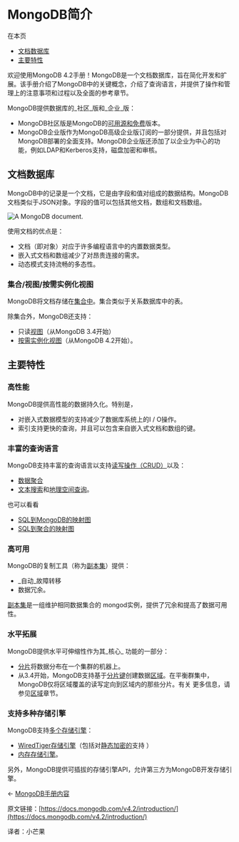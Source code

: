 # MongoDB简介

在本页

* [文档数据库](https://docs.mongodb.com/v4.2/introduction/#document-database)
* [主要特性](https://docs.mongodb.com/v4.2/introduction/#key-features)

欢迎使用MongoDB 4.2手册！MongoDB是一个文档数据库，旨在简化开发和扩展。该手册介绍了MongoDB中的关键概念，介绍了查询语言，并提供了操作和管理上的注意事项和过程以及全面的参考章节。

MongoDB提供数据库的_社区_版和_企业_版：

* MongoDB社区版是MongoDB的[可用源和免费](https://github.com/mongodb/mongo/)版本。
* MongoDB企业版作为MongoDB高级企业版订阅的一部分提供，并且包括对MongoDB部署的全面支持。MongoDB企业版还添加了以企业为中心的功能，例如LDAP和Kerberos支持，磁盘加密和审核。

## 文档数据库

MongoDB中的记录是一个文档，它是由字段和值对组成的数据结构。MongoDB文档类似于JSON对象。字段的值可以包括其他文档，数组和文档数组。

![A MongoDB document.](https://docs.mongodb.com/v4.2/_images/crud-annotated-document.bakedsvg.svg)

使用文档的优点是：

* 文档（即对象）对应于许多编程语言中的内置数据类型。
* 嵌入式文档和数组减少了对昂贵连接的需求。
* 动态模式支持流畅的多态性。

### 集合/视图/按需实例化视图

MongoDB将文档存储在[集合中](https://docs.mongodb.com/v4.2/core/databases-and-collections/#collections)。集合类似于关系数据库中的表。

除集合外，MongoDB还支持：

* 只读[视图](https://docs.mongodb.com/v4.2/core/views/)（从MongoDB 3.4开始）
* [按需实例化视图](https://docs.mongodb.com/v4.2/core/materialized-views/)（从MongoDB 4.2开始）。

## 主要特性

### 高性能

MongoDB提供高性能的数据持久化。特别是，

* 对嵌入式数据模型的支持减少了数据库系统上的I / O操作。
* 索引支持更快的查询，并且可以包含来自嵌入式文档和数组的键。

### 丰富的查询语言

MongoDB支持丰富的查询语言以支持[读写操作（CRUD）](https://docs.mongodb.com/v4.2/crud/)以及：

* [数据聚合](https://docs.mongodb.com/v4.2/core/aggregation-pipeline/)
* [文本搜索](https://docs.mongodb.com/v4.2/text-search/)和[地理空间查询](https://docs.mongodb.com/v4.2/tutorial/geospatial-tutorial/)。

也可以看看

* [SQL到MongoDB的映射图](https://docs.mongodb.com/v4.2/reference/sql-comparison/)
* [SQL到聚合的映射图](https://docs.mongodb.com/v4.2/reference/sql-aggregation-comparison/)

### 高可用

MongoDB的复制工具（称为[副本集](https://docs.mongodb.com/v4.2/replication/)）提供：

* _自动_故障转移
* 数据冗余。

[副本集](https://docs.mongodb.com/v4.2/replication/)是一组维护相同数据集合的 mongod实例，提供了冗余和提高了数据可用性。

### 水平拓展

MongoDB提供水平可伸缩性作为其_核心_ 功能的一部分：

* [分片](https://docs.mongodb.com/v4.2/sharding/#sharding-introduction)将数据分布在一个集群的机器上。
* 从3.4开始，MongoDB支持基于[分片键](https://docs.mongodb.com/v4.2/reference/glossary/#term-shard-key)创建数据[区域](https://docs.mongodb.com/v4.2/core/zone-sharding/#zone-sharding)。在平衡群集中，MongoDB仅将区域覆盖的读写定向到区域内的那些分片。有关 更多信息，请参见[区域](https://docs.mongodb.com/v4.2/core/zone-sharding/#zone-sharding)章节。

### 支持多种存储引擎

MongoDB支持[多个存储引擎](https://docs.mongodb.com/v4.2/core/storage-engines/)：

* [WiredTiger存储引擎](https://docs.mongodb.com/v4.2/core/wiredtiger/)（包括对[静态](https://docs.mongodb.com/v4.2/core/wiredtiger/)[加密的](https://docs.mongodb.com/v4.2/core/security-encryption-at-rest/)支持 ）
* [内存存储引擎](https://docs.mongodb.com/v4.2/core/inmemory/)。

另外，MongoDB提供可插拔的存储引擎API，允许第三方为MongoDB开发存储引擎。

← [MongoDB手册内容](https://docs.mongodb.com/v4.2/contents/)

原文链接：[https://docs.mongodb.com/v4.2/introduction/](https://docs.mongodb.com/v4.2/introduction/)

译者：小芒果

